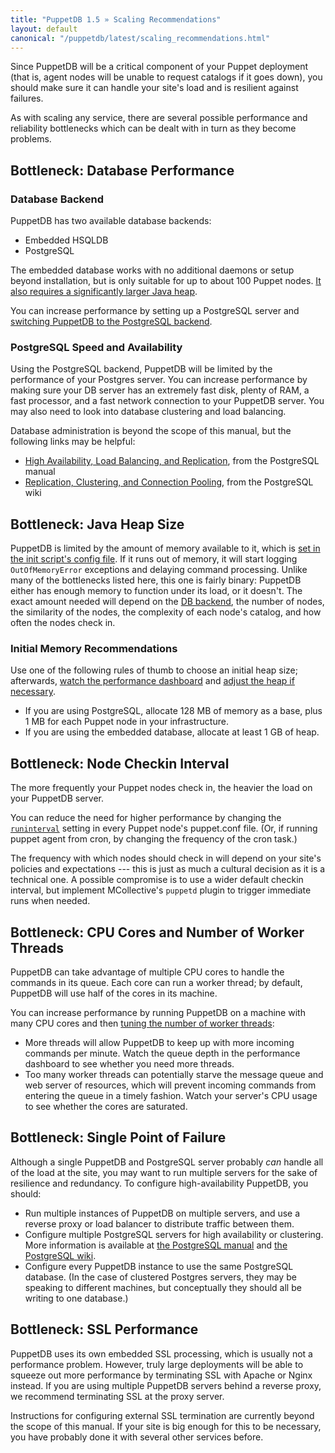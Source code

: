 ```yaml
---
title: "PuppetDB 1.5 » Scaling Recommendations"
layout: default
canonical: "/puppetdb/latest/scaling_recommendations.html"
---
```


[configure_heap]: ./configure.html#configuring-the-java-heap-size
[dashboard]: ./maintain_and_tune.html#monitor-the-performance-dashboard
[heap]: ./maintain_and_tune.html#tune-the-max-heap-size
[threads]: ./maintain_and_tune.html#tune-the-number-of-threads
[postgres]: ./configure.html#using-postgresql
[pg_ha]: http://www.postgresql.org/docs/current/interactive/high-availability.html
[pg_replication]: http://wiki.postgresql.org/wiki/Replication,_Clustering,_and_Connection_Pooling
[ram]: #bottleneck-java-heap-size
[runinterval]: /references/latest/configuration.html#runinterval

Since PuppetDB will be a critical component of your Puppet deployment (that is, agent nodes will be unable to request catalogs if it goes down), you should make sure it can handle your site's load and is resilient against failures. 

As with scaling any service, there are several possible performance and reliability bottlenecks which can be dealt with in turn as they become problems. 


Bottleneck: Database Performance
-----

### Database Backend

PuppetDB has two available database backends:

* Embedded HSQLDB
* PostgreSQL

The embedded database works with no additional daemons or setup beyond installation, but is only suitable for up to about 100 Puppet nodes. [It also requires a significantly larger Java heap][ram].

You can increase performance by setting up a PostgreSQL server and [switching PuppetDB to the PostgreSQL backend][postgres]. 

### PostgreSQL Speed and Availability

Using the PostgreSQL backend, PuppetDB will be limited by the performance of your Postgres server. You can increase performance by making sure your DB server has an extremely fast disk, plenty of RAM, a fast processor, and a fast network connection to your PuppetDB server. You may also need to look into database clustering and load balancing.

Database administration is beyond the scope of this manual, but the following links may be helpful: 

* [High Availability, Load Balancing, and Replication][pg_ha], from the PostgreSQL manual
* [Replication, Clustering, and Connection Pooling][pg_replication], from the PostgreSQL wiki

Bottleneck: Java Heap Size
-----

PuppetDB is limited by the amount of memory available to it, which is [set in the init script's config file][configure_heap]. If it runs out of memory, it will start logging `OutOfMemoryError` exceptions and delaying command processing. Unlike many of the bottlenecks listed here, this one is fairly binary: PuppetDB either has enough memory to function under its load, or it doesn't. The exact amount needed will depend on the [DB backend](#database-backend), the number of nodes, the similarity of the nodes, the complexity of each node's catalog, and how often the nodes check in.

### Initial Memory Recommendations

Use one of the following rules of thumb to choose an initial heap size; afterwards, [watch the performance dashboard][dashboard] and [adjust the heap if necessary][heap].

* If you are using PostgreSQL, allocate 128 MB of memory as a base, plus 1 MB for each Puppet node in your infrastructure.
* If you are using the embedded database, allocate at least 1 GB of heap.

Bottleneck: Node Checkin Interval
-----

The more frequently your Puppet nodes check in, the heavier the load on your PuppetDB server. 

You can reduce the need for higher performance by changing the [`runinterval`][runinterval] setting in every Puppet node's puppet.conf file. (Or, if running puppet agent from cron, by changing the frequency of the cron task.)

The frequency with which nodes should check in will depend on your site's policies and expectations --- this is just as much a cultural decision as it is a technical one. A possible compromise is to use a wider default checkin interval, but implement MCollective's `puppetd` plugin to trigger immediate runs when needed.

Bottleneck: CPU Cores and Number of Worker Threads
-----

PuppetDB can take advantage of multiple CPU cores to handle the commands in its queue. Each core can run a worker thread; by default, PuppetDB will use half of the cores in its machine.

You can increase performance by running PuppetDB on a machine with many CPU cores and then [tuning the number of worker threads][threads]:

* More threads will allow PuppetDB to keep up with more incoming commands per minute. Watch the queue depth in the performance dashboard to see whether you need more threads.
* Too many worker threads can potentially starve the message queue and web server of resources, which will prevent incoming commands from entering the queue in a timely fashion. Watch your server's CPU usage to see whether the cores are saturated. 

Bottleneck: Single Point of Failure
-----

Although a single PuppetDB and PostgreSQL server probably _can_ handle all of the load at the site, you may want to run multiple servers for the sake of resilience and redundancy. To configure high-availability PuppetDB, you should:

* Run multiple instances of PuppetDB on multiple servers, and use a reverse proxy or load balancer to distribute traffic between them. 
* Configure multiple PostgreSQL servers for high availability or clustering. More information is available at [the PostgreSQL manual][pg_ha] and [the PostgreSQL wiki][pg_replication].
* Configure every PuppetDB instance to use the same PostgreSQL database. (In the case of clustered Postgres servers, they may be speaking to different machines, but conceptually they should all be writing to one database.)


Bottleneck: SSL Performance
-----

PuppetDB uses its own embedded SSL processing, which is usually not a performance problem. However, truly large deployments will be able to squeeze out more performance by terminating SSL with Apache or Nginx instead. If you are using multiple PuppetDB servers behind a reverse proxy, we recommend terminating SSL at the proxy server.

Instructions for configuring external SSL termination are currently beyond the scope of this manual. If your site is big enough for this to be necessary, you have probably done it with several other services before.

